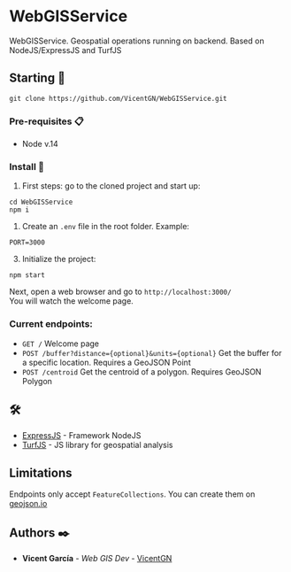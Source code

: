 # WebGISService

WebGISService. Geospatial operations running on backend. Based on NodeJS/ExpressJS and TurfJS
## Starting 🚀

```
git clone https://github.com/VicentGN/WebGISService.git
```


### Pre-requisites 📋

+ Node v.14


### Install 🔧

1. First steps: go to the cloned project and start up:
```
cd WebGISService
npm i
```

1. Create an `.env` file in the root folder. Example:

```
PORT=3000
```

3. Initialize the project:

```
npm start
```

Next, open a web browser and go to `http://localhost:3000/`   
You will watch the welcome page. 

### Current endpoints:

+ `GET /` Welcome page
+ `POST /buffer?distance={optional}&units={optional}` Get the buffer for a specific location. Requires a GeoJSON Point
+ `POST /centroid` Get the centroid of a polygon. Requires GeoJSON Polygon

##  🛠️

* [ExpressJS](https://expressjs.com/) - Framework NodeJS
* [TurfJS](http://turfjs.org/) - JS library for geospatial analysis

## Limitations

Endpoints only accept `FeatureCollections`. You can create them on [geojson.io](https://geojson.io/)

## Authors ✒️

* **Vicent García** - *Web GIS Dev* - [VicentGN](https://github.com/vicentgn)
